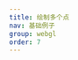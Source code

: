 ```yaml
---
title: 绘制多个点
nav: 基础例子
group: webgl
order: 7
---
```


<code src="../examples/demo07/index.jsx"></code>
